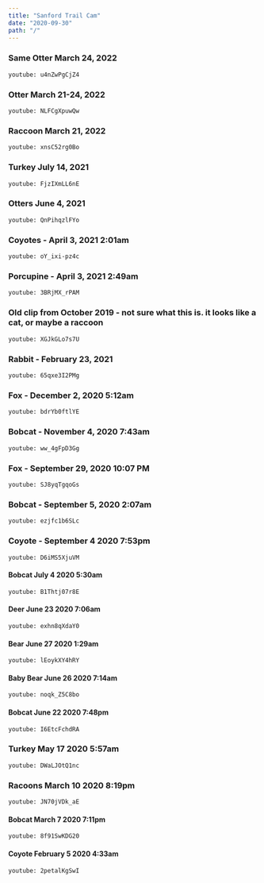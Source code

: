 ```yaml
---
title: "Sanford Trail Cam"
date: "2020-09-30"
path: "/"
---
```

### Same Otter March 24, 2022

`youtube: u4nZwPgCjZ4`

### Otter March 21-24, 2022

`youtube: NLFCgXpuwQw`

### Raccoon March 21, 2022

`youtube: xnsC52rg0Bo`



### Turkey July 14, 2021

`youtube: FjzIXmLL6nE`



### Otters June 4, 2021

`youtube: QnPihqzlFYo`



### Coyotes  -  April 3, 2021 2:01am

`youtube: oY_ixi-pz4c`




### Porcupine - April 3, 2021 2:49am

`youtube: 3BRjMX_rPAM`




### Old clip from October 2019 - not sure what this is. it looks like a cat, or maybe a raccoon

`youtube: XGJkGLo7s7U`




### Rabbit - February 23, 2021

`youtube: 65qxe3I2PMg`




### Fox - December 2, 2020 5:12am

`youtube: bdrYb0ftlYE`




### Bobcat - November 4, 2020 7:43am

`youtube: ww_4gFpD3Gg`




### Fox - September 29, 2020  10:07 PM

`youtube: SJ8yqTgqoGs`




### Bobcat - September 5, 2020   2:07am

`youtube: ezjfc1b6SLc`




### Coyote - September 4 2020   7:53pm

`youtube: D6iMS5XjuVM`




#### Bobcat  July 4 2020 5:30am

`youtube: B1Thtj07r8E`




#### Deer June 23 2020 7:06am

`youtube: exhn8qXdaY0`




#### Bear June 27 2020 1:29am

`youtube: lEoykXY4hRY`



#### Baby Bear June 26 2020  7:14am

`youtube: noqk_Z5C8bo`



#### Bobcat June 22 2020  7:48pm

`youtube: I6EtcFchdRA`




### Turkey May 17 2020   5:57am

`youtube: DWaLJOtQ1nc`




### Racoons March 10 2020   8:19pm

`youtube: JN70jVDk_aE`




#### Bobcat March 7 2020 7:11pm

`youtube: 8f91SwKDG20`




#### Coyote February 5 2020 4:33am


`youtube: 2petalKgSwI`

